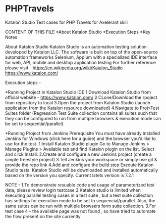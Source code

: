 # PHPTravels
Katalon Studio Test cases for PHP Travels for Axelerant skill 

CONTENT OF THIS FILE
*About Katalon Studio
*Execution Steps
*Key Notes


About Katalon Studio
Katalon Studio is an automation testing solution developed by Katalon LLC. The software is built on top of the open-source automation frameworks Selenium, Appium with a specialized IDE interface for web, API, mobile and desktop application testing
For further reference please visit -
https://en.wikipedia.org/wiki/Katalon_Studio
https://www.katalon.com/

Execution steps -

*Running Project in Katalon Studio IDE
1.Download Katalon Studio from official website - https://www.katalon.com/
2.CLone/Download the rpoject from repository to local
3.Open the project from Katalon Studio (launch application from the Katalon resource downloaded)
4.Navigate to Proj>Test Suites folder (Regression Test Suite collection contains all suites such that they can be configured to run from multiple browsers & execution mode can be set to sequential/parallel)

*Running Project from Jenkins
Prerequisite
You must have already installed Jenkins for Windows (click here for a guide) and the browser you’d like to use for the test.
1.Install Katalon Studio plugin
Go to Manage Jenkins > Manage Plugins > Available tab and find Katalon plugin on the list. Select and click Install.
2.Create and configure a new Jenkins project (create a simple freestyle project)
3.Tell Jenkins your workspace or simply use git & provide the repo link
4.Add and configure the build step Execute Katalon Studio tests.
Katalon Studio will be downloaded and installed automatically based on the version you specify. Current latets version is 7.2.1


NOTE -
1.To demonstrate resuable code and usage of parameterized test data, please review login testcase
2.Katalon studio is limited when executing parallel testing cases in a test suite , but a test suite collection has settings for execution mode to be set to sequencial/parallel. Also, the same suites can be run with multiple browsers form suite collection.
3.For test case 4 - the available page was not found , so have tried to automate the flow present on the site currently

